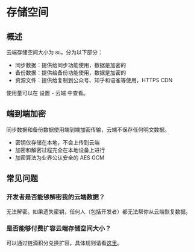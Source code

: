 # 存储空间

## 概述

云端存储空间大小为 `8G`，分为以下部分：

* 同步数据：提供给同步功能使用，数据是加密的
* 备份数据：提供给备份功能使用，数据是加密的
* 资源文件：提供给复制到公众号、知乎和语雀等使用，HTTPS CDN

使用量可以在 <kbd>设置</kbd>​ - <kbd>云端</kbd>​ 中查看。

## 端到端加密

同步数据和备份数据使用端到端加密传输，云端不保存任何明文数据。

* 密钥仅存储在本地，不会上传到云端
* 加密和解密过程完全在本地设备上进行
* 加密算法为业界公认安全的 AES GCM

## 常见问题

### 开发者是否能够解密我的云端数据？

无法解密。如果遗失密钥，任何人（包括开发者）都无法帮你从云端恢复数据。

### 是否能够付费扩容云端存储空间大小？

可以通过链滴积分兑换扩容，具体规则请看[这里](https://ld246.com/article/1673936193811)。
